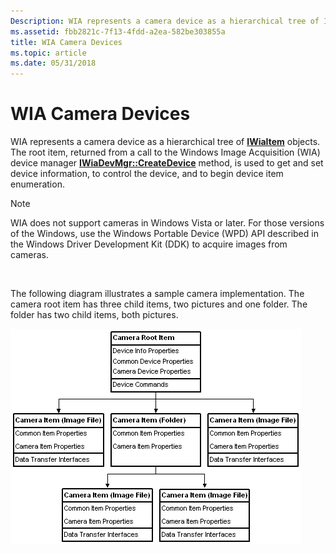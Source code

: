 ```yaml
---
Description: WIA represents a camera device as a hierarchical tree of IWiaItem objects.
ms.assetid: fbb2821c-7f13-4fdd-a2ea-582be303855a
title: WIA Camera Devices
ms.topic: article
ms.date: 05/31/2018
---
```


# WIA Camera Devices

WIA represents a camera device as a hierarchical tree of [**IWiaItem**](/windows/desktop/api/wia_xp/nn-wia_xp-iwiaitem) objects. The root item, returned from a call to the Windows Image Acquisition (WIA) device manager [**IWiaDevMgr::CreateDevice**](/windows/desktop/api/wia_xp/nf-wia_xp-iwiadevmgr-createdevice) method, is used to get and set device information, to control the device, and to begin device item enumeration.

> [!Note]  
> WIA does not support cameras in Windows Vista or later. For those versions of the Windows, use the Windows Portable Device (WPD) API described in the Windows Driver Development Kit (DDK) to acquire images from cameras.

 

The following diagram illustrates a sample camera implementation. The camera root item has three child items, two pictures and one folder. The folder has two child items, both pictures.

![sample camera implementation](images/wihierar.gif)

 

 




